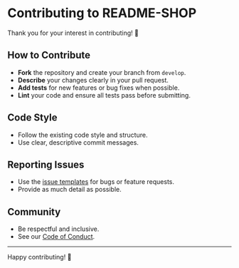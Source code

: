 # Contributing to README-SHOP

Thank you for your interest in contributing! 🚀

## How to Contribute

- **Fork** the repository and create your branch from `develop`.
- **Describe** your changes clearly in your pull request.
- **Add tests** for new features or bug fixes when possible.
- **Lint** your code and ensure all tests pass before submitting.

## Code Style

- Follow the existing code style and structure.
- Use clear, descriptive commit messages.

## Reporting Issues

- Use the [issue templates](.github/ISSUE_TEMPLATE) for bugs or feature requests.
- Provide as much detail as possible.

## Community

- Be respectful and inclusive.
- See our [Code of Conduct](CODE_OF_CONDUCT.md).

---

Happy contributing! 🎉
